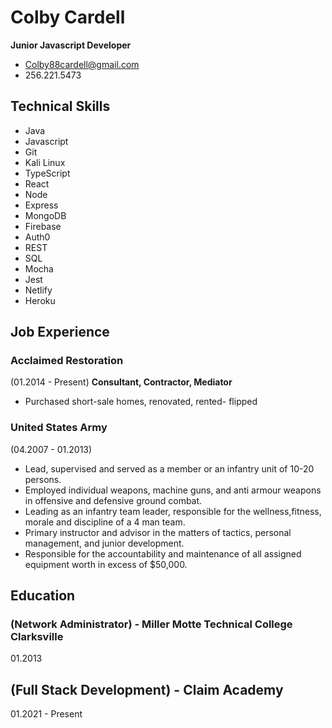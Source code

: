 # Colby Cardell

**Junior Javascript Developer**

- Colby88cardell@gmail.com
- 256.221.5473

## **Technical Skills**

- Java
- Javascript
- Git
- Kali Linux
- TypeScript
- React
- Node
- Express
- MongoDB
- Firebase
- Auth0
- REST
- SQL
- Mocha
- Jest
- Netlify
- Heroku

## **Job Experience**

### Acclaimed Restoration

(01.2014 - Present)
**Consultant, Contractor, Mediator**

- Purchased short-sale homes, renovated, rented- flipped

### United States Army

(04.2007 - 01.2013)

- Lead, supervised and served as a member or an infantry unit of 10-20 persons.
- Employed individual weapons, machine guns, and anti armour weapons in offensive and defensive ground combat.
- Leading as an infantry team leader, responsible for the wellness,fitness, morale and discipline of a 4 man team.
- Primary instructor and advisor in the matters of tactics, personal management, and junior development.
- Responsible for the accountability and maintenance of all assigned equipment worth in excess of $50,000.

## **Education**

### (Network Administrator) - Miller Motte Technical College Clarksville

01.2013

## (Full Stack Development) - Claim Academy

01.2021 - Present
